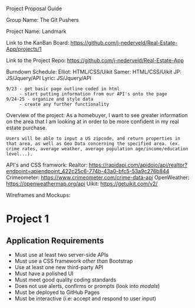 Project Proposal Guide

Group Name: The Git Pushers

Project Name: Landmark

Link to the KanBan Board: 
https://github.com/j-nederveld/Real-Estate-App/projects/1

Link to the Project Repo: 
https://github.com/j-nederveld/Real-Estate-App

Burndown Schedule: 
    Elliot: HTML/CSS/Uikit
    Samer: HTML/CSS/Uikit
    JP: JS/Jquery/API
    Lyric: JS/Jquery/API
    
    9/23 - get basic page outline coded in html
         - start putting information from our API's onto the page 
    9/24-25 - organize and style data
         - create any further functionality



Overview of the project: 
    As a homebuyer, I want to see greater information on the area that I am looking at in order to be more confident in my real estate purchase. 

    Users will be able to input a US zipcode, and return properties in that area, as well as Geo Data concerning the specified area. (ex. crime rates, average weather, average population age/income/education level...).

API's and CSS framwork:
    Realtor: https://rapidapi.com/apidojo/api/realtor?endpoint=apiendpoint_422c25c6-774b-43a0-bfc5-53a9c276b844
    Crimeometer: https://www.crimeometer.com/crime-data-api
    OpenWeather: https://openweathermap.org/api
    Uikit: https://getuikit.com/v2/
   
Wireframes and Mockups: 

# Project 1
## Application Requirements
* Must use at least two server-side APIs
* Must use a CSS framework _other than_ Bootstrap
* Use at least one new third-party API
* Must have a polished UI
* Must meet good quality coding standards
* Does not use alerts, confirms or prompts (look into _modals_)
* Must be deployed to GitHub Pages
* Must be interactive (i.e: accept and respond to user input)
